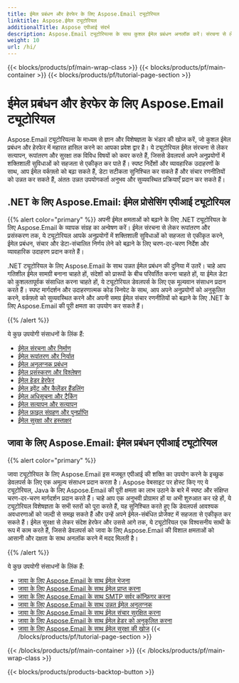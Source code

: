 ```yaml
---
title: ईमेल प्रबंधन और हेरफेर के लिए Aspose.Email ट्यूटोरियल
linktitle: Aspose.ईमेल ट्यूटोरियल
additionalTitle: Aspose एपीआई संदर्भ
description: Aspose.Email ट्यूटोरियल्स के साथ कुशल ईमेल प्रबंधन अनलॉक करें। संरचना से लेकर सुरक्षा तक, उन्नत वर्कफ़्लो और उपयोगकर्ता अनुभवों के लिए विविध पहलुओं में महारत हासिल करें।
weight: 10
url: /hi/
---
```


{{< blocks/products/pf/main-wrap-class >}}
{{< blocks/products/pf/main-container >}}
{{< blocks/products/pf/tutorial-page-section >}}

# ईमेल प्रबंधन और हेरफेर के लिए Aspose.Email ट्यूटोरियल

Aspose.Email ट्यूटोरियल्स के माध्यम से ज्ञान और विशेषज्ञता के भंडार की खोज करें, जो कुशल ईमेल प्रबंधन और हेरफेर में महारत हासिल करने का आपका प्रवेश द्वार है। ये ट्यूटोरियल ईमेल संरचना से लेकर सत्यापन, रूपांतरण और सुरक्षा तक विविध विषयों को कवर करते हैं, जिससे डेवलपर्स अपने अनुप्रयोगों में शक्तिशाली सुविधाओं को सहजता से एकीकृत कर पाते हैं। स्पष्ट निर्देशों और व्यावहारिक उदाहरणों के साथ, आप ईमेल वर्कफ़्लो को बढ़ा सकते हैं, डेटा सटीकता सुनिश्चित कर सकते हैं और संचार रणनीतियों को उन्नत कर सकते हैं, अंततः उन्नत उपयोगकर्ता अनुभव और सुव्यवस्थित प्रक्रियाएँ प्रदान कर सकते हैं।

## .NET के लिए Aspose.Email: ईमेल प्रोसेसिंग एपीआई ट्यूटोरियल
{{% alert color="primary" %}}
अपनी ईमेल क्षमताओं को बढ़ाने के लिए .NET ट्यूटोरियल के लिए Aspose.Email के व्यापक संग्रह का अन्वेषण करें। ईमेल संरचना से लेकर रूपांतरण और प्रसंस्करण तक, ये ट्यूटोरियल आपके अनुप्रयोगों में शक्तिशाली सुविधाओं को सहजता से एकीकृत करने, ईमेल प्रबंधन, संचार और डेटा-संचालित निर्णय लेने को बढ़ाने के लिए चरण-दर-चरण निर्देश और व्यावहारिक उदाहरण प्रदान करते हैं।

.NET ट्यूटोरियल के लिए Aspose.Email के साथ उन्नत ईमेल प्रबंधन की दुनिया में उतरें। चाहे आप गतिशील ईमेल सामग्री बनाना चाहते हों, संदेशों को प्रारूपों के बीच परिवर्तित करना चाहते हों, या ईमेल डेटा को कुशलतापूर्वक संसाधित करना चाहते हों, ये ट्यूटोरियल डेवलपर्स के लिए एक मूल्यवान संसाधन प्रदान करते हैं। स्पष्ट मार्गदर्शन और उदाहरणात्मक कोड स्निपेट के साथ, आप अपने अनुप्रयोगों को अनुकूलित करने, वर्कफ़्लो को सुव्यवस्थित करने और अपनी समग्र ईमेल संचार रणनीतियों को बढ़ाने के लिए .NET के लिए Aspose.Email की पूरी क्षमता का उपयोग कर सकते हैं।

{{% /alert %}}

ये कुछ उपयोगी संसाधनों के लिंक हैं:
- [ईमेल संरचना और निर्माण](./net/email-composition-and-creation/)
- [ईमेल रूपांतरण और निर्यात](./net/email-conversion-and-export/)
- [ईमेल अनुलग्नक प्रबंधन](./net/email-attachment-handling/)
- [ईमेल प्रसंस्करण और विश्लेषण](./net/email-processing-and-analysis/)
- [ईमेल हेडर हेरफेर](./net/email-header-manipulation/)
- [ईमेल इवेंट और कैलेंडर हैंडलिंग](./net/email-event-and-calendar-handling/)
- [ईमेल अधिसूचना और ट्रैकिंग](./net/email-notification-and-tracking/)
- [ईमेल सत्यापन और सत्यापन](./net/email-validation-and-verification/)
- [ईमेल फ़ाइल संग्रहण और पुनर्प्राप्ति](./net/email-file-storage-and-retrieval/)
- [ईमेल सुरक्षा और हस्ताक्षर](./net/email-security-and-signatures/)

## जावा के लिए Aspose.Email: ईमेल प्रबंधन एपीआई ट्यूटोरियल
{{% alert color="primary" %}}

जावा ट्यूटोरियल के लिए Aspose.Email इस मजबूत एपीआई की शक्ति का उपयोग करने के इच्छुक डेवलपर्स के लिए एक अमूल्य संसाधन प्रदान करता है। Aspose वेबसाइट पर होस्ट किए गए ये ट्यूटोरियल, Java के लिए Aspose.Email की पूरी क्षमता का लाभ उठाने के बारे में स्पष्ट और संक्षिप्त चरण-दर-चरण मार्गदर्शन प्रदान करते हैं। चाहे आप एक अनुभवी प्रोग्रामर हों या अभी शुरुआत कर रहे हों, ये ट्यूटोरियल विशेषज्ञता के सभी स्तरों को पूरा करते हैं, यह सुनिश्चित करते हुए कि डेवलपर्स आवश्यक अवधारणाओं को जल्दी से समझ सकते हैं और उन्हें अपने ईमेल-संबंधित प्रोजेक्ट में सहजता से एकीकृत कर सकते हैं। ईमेल सुरक्षा से लेकर संदेश हेरफेर और उससे आगे तक, ये ट्यूटोरियल एक विश्वसनीय साथी के रूप में काम करते हैं, जिससे डेवलपर्स को जावा के लिए Aspose.Email की विशाल क्षमताओं को आसानी और दक्षता के साथ अनलॉक करने में मदद मिलती है।


{{% /alert %}}

ये कुछ उपयोगी संसाधनों के लिंक हैं:
- [जावा के लिए Aspose.Email के साथ ईमेल भेजना](./java/sending-emails/)
- [जावा के लिए Aspose.Email के साथ ईमेल प्राप्त करना](./java/receiving-emails/)
- [जावा के लिए Aspose.Email के साथ SMTP सर्वर कॉन्फ़िगर करना](./java/configuring-smtp-servers/)
- [जावा के लिए Aspose.Email के साथ उन्नत ईमेल अनुलग्नक](./java/advanced-email-attachments/)
- [जावा के लिए Aspose.Email के साथ ईमेल संचार सुरक्षित करना](./java/securing-email-communications/)
- [जावा के लिए Aspose.Email के साथ ईमेल हेडर को अनुकूलित करना](./java/customizing-email-headers/)
- [जावा के लिए Aspose.Email के साथ ईमेल सुरक्षा की खोज](./java/exploring-email-security/)
{{< /blocks/products/pf/tutorial-page-section >}}

{{< /blocks/products/pf/main-container >}}
{{< /blocks/products/pf/main-wrap-class >}}

{{< blocks/products/products-backtop-button >}}
